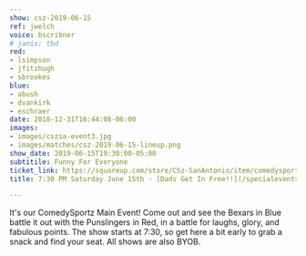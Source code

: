 ```yaml
---
show: csz-2019-06-15
ref: jwelch
voice: bscribner
# janis: tbd
red:
- lsimpson
- jfitzhugh
- sbrookes
blue:
- abush
- dvankirk
- eschraer
date: 2018-12-31T16:44:08-06:00
images:
- images/cszsa-event3.jpg
- images/matches/csz-2019-06-15-lineup.png
show_date: 2019-06-15T19:30:00-05:00
subtitile: Funny For Everyone
ticket_link: https://squareup.com/store/CSz-SanAntonio/item/comedysportz-saturday-june-2
title: 7:30 PM Saturday June 15th - [Dads Get In Free!!](/specialevents/dads2019/)

---
```

It's our ComedySportz Main Event! Come out and see the Bexars in Blue battle it out with the Punslingers in Red, in a battle for laughs, glory, and fabulous points. The show starts at 7:30, so get here a bit early to grab a snack and find your seat. All shows are also BYOB.
